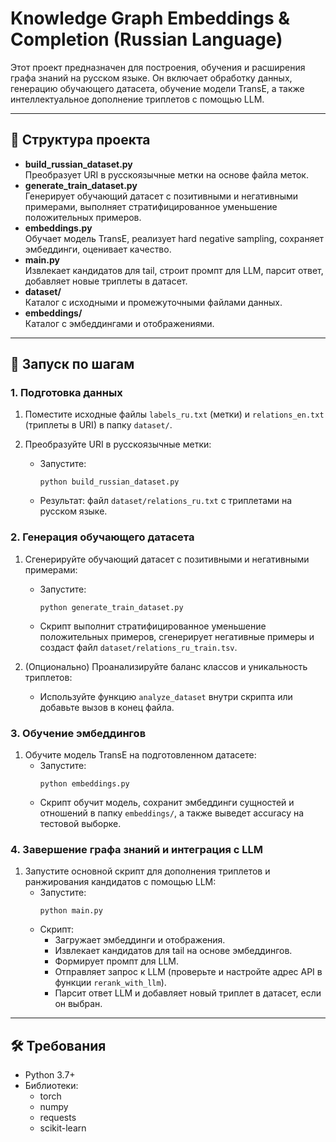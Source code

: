 # Knowledge Graph Embeddings & Completion (Russian Language)

Этот проект предназначен для построения, обучения и расширения графа знаний на русском языке. Он включает обработку данных, генерацию обучающего датасета, обучение модели TransE, а также интеллектуальное дополнение триплетов с помощью LLM.

---

## 📁 Структура проекта

- **build_russian_dataset.py**  
  Преобразует URI в русскоязычные метки на основе файла меток.
- **generate_train_dataset.py**  
  Генерирует обучающий датасет с позитивными и негативными примерами, выполняет стратифицированное уменьшение положительных примеров.
- **embeddings.py**  
  Обучает модель TransE, реализует hard negative sampling, сохраняет эмбеддинги, оценивает качество.
- **main.py**  
  Извлекает кандидатов для tail, строит промпт для LLM, парсит ответ, добавляет новые триплеты в датасет.
- **dataset/**  
  Каталог с исходными и промежуточными файлами данных.
- **embeddings/**  
  Каталог с эмбеддингами и отображениями.

---

## 🚀 Запуск по шагам

### 1. Подготовка данных

1. Поместите исходные файлы `labels_ru.txt` (метки) и `relations_en.txt` (триплеты в URI) в папку `dataset/`.

2. Преобразуйте URI в русскоязычные метки:
   - Запустите:
     ```
     python build_russian_dataset.py
     ```
   - Результат: файл `dataset/relations_ru.txt` с триплетами на русском языке.

### 2. Генерация обучающего датасета

1. Сгенерируйте обучающий датасет с позитивными и негативными примерами:
   - Запустите:
     ```
     python generate_train_dataset.py
     ```
   - Скрипт выполнит стратифицированное уменьшение положительных примеров, сгенерирует негативные примеры и создаст файл `dataset/relations_ru_train.tsv`.

2. (Опционально) Проанализируйте баланс классов и уникальность триплетов:
   - Используйте функцию `analyze_dataset` внутри скрипта или добавьте вызов в конец файла.

### 3. Обучение эмбеддингов

1. Обучите модель TransE на подготовленном датасете:
   - Запустите:
     ```
     python embeddings.py
     ```
   - Скрипт обучит модель, сохранит эмбеддинги сущностей и отношений в папку `embeddings/`, а также выведет accuracy на тестовой выборке.

### 4. Завершение графа знаний и интеграция с LLM

1. Запустите основной скрипт для дополнения триплетов и ранжирования кандидатов с помощью LLM:
   - Запустите:
     ```
     python main.py
     ```
   - Скрипт:
     - Загружает эмбеддинги и отображения.
     - Извлекает кандидатов для tail на основе эмбеддингов.
     - Формирует промпт для LLM.
     - Отправляет запрос к LLM (проверьте и настройте адрес API в функции `rerank_with_llm`).
     - Парсит ответ LLM и добавляет новый триплет в датасет, если он выбран.

---

## 🛠️ Требования

- Python 3.7+
- Библиотеки:  
  - torch  
  - numpy  
  - requests  
  - scikit-learn
